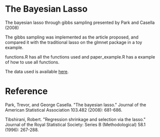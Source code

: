 # The Bayesian Lasso
The bayesian lasso through gibbs sampling presented by Park and Casella (2008)

The gibbs sampling was implemented as the article proposed, and compared it with the traditional lasso on the glmnet package in a toy example. 

functions.R has all the functions used and paper_example.R has a example of how to use all functions.

The data used is available [here](https://raw.githubusercontent.com/dimassores/bayesianlasso/master/Diabetes.txt).

# Reference 

Park, Trevor, and George Casella. "The bayesian lasso." Journal of the American Statistical Association 103.482 (2008): 681-686.

Tibshirani, Robert. "Regression shrinkage and selection via the lasso." Journal of the Royal Statistical Society: Series B (Methodological) 58.1 (1996): 267-288.

